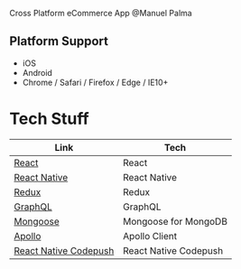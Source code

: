 Cross Platform eCommerce App
@Manuel Palma

## Platform Support
* iOS
* Android
* Chrome / Safari / Firefox / Edge / IE10+


# Tech Stuff

| Link | Tech |
|------|------|
|[React](https://github.com/facebook/react)|React|
|[React Native](https://github.com/facebook/react-native)|React Native|
|[Redux](https://github.com/reactjs/redux)|Redux|
|[GraphQL](http://graphql.org/learn/)|GraphQL|
|[Mongoose](http://mongoosejs.com/)|Mongoose for MongoDB|
|[Apollo](http://www.apollodata.com/)|Apollo Client|
|[React Native Codepush](https://github.com/Microsoft/react-native-code-push)|React Native Codepush|